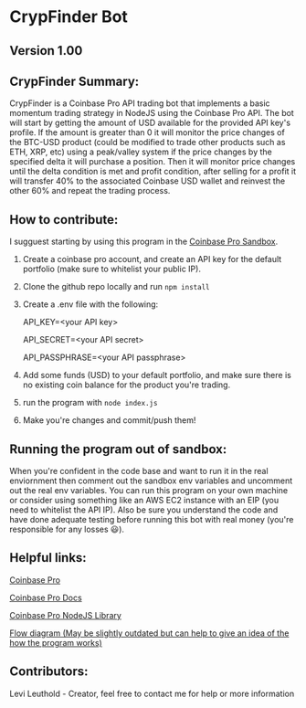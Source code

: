 # CrypFinder Bot 
## Version 1.00

## CrypFinder Summary: 
CrypFinder is a Coinbase Pro API trading bot that implements a basic momentum trading strategy in NodeJS using the Coinbase Pro API. The bot will start by getting the amount of USD available for the provided API key's profile. If the amount is greater than 0 it will monitor the price changes of the BTC-USD product (could be modified to trade other products such as ETH, XRP, etc) using a peak/valley system if the price changes by the specified delta it will purchase a position. Then it will monitor price changes until the delta condition is met and profit condition, after selling for a profit it will transfer 40% to the associated Coinbase USD wallet and reinvest the other 60% and repeat the trading process.

## How to contribute:
I sugguest starting by using this program in the [Coinbase Pro Sandbox](https://docs.pro.coinbase.com/#sandbox). 
1. Create a coinbase pro account, and create an API key for the default portfolio (make sure to whitelist your public IP). 
2. Clone the github repo locally and run `npm install`
3. Create a .env file with the following:

    API_KEY=\<your API key>

    API_SECRET=\<your API secret>

    API_PASSPHRASE=\<your API passphrase>
4. Add some funds (USD) to your default portfolio, and make sure there is no existing coin balance for the product you're trading.
5. run the program with `node index.js`
6. Make you're changes and commit/push them!

## Running the program out of sandbox:
When you're confident in the code base and want to run it in the real enviornment then comment out the sandbox env variables and uncomment out the real env variables. You can run this program on your own machine or consider using something like an AWS EC2 instance with an EIP (you need to whitelist the API IP). Also be sure you understand the code and have done adequate testing before running this bot with real money (you're responsible for any losses 😃).

## Helpful links:
[Coinbase Pro](https://pro.coinbase.com/trade/BTC-USD)

[Coinbase Pro Docs](https://docs.pro.coinbase.com/#introduction)

[Coinbase Pro NodeJS Library](https://www.npmjs.com/package/coinbase-pro)

[Flow diagram (May be slightly outdated but can help to give an idea of the how the program works)](https://drive.google.com/file/d/1sMg7nWcuCDwHS5wdwHgoe5qqODO7UEFA/view?usp=sharing)

## Contributors:
Levi Leuthold - Creator, feel free to contact me for help or more information







